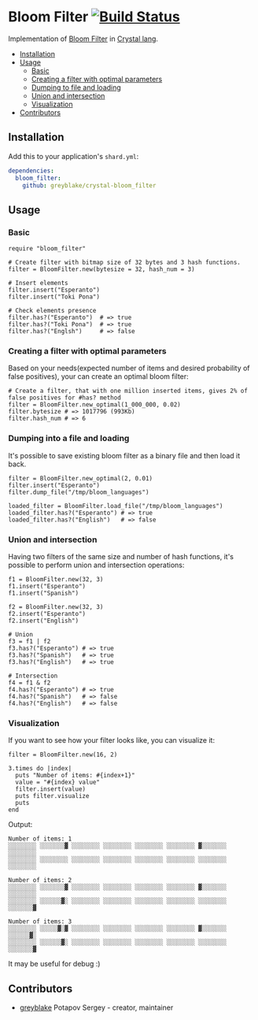 # Bloom Filter [![Build Status](https://travis-ci.org/greyblake/crystal-bloom_filter.svg?branch=master)](https://travis-ci.org/greyblake/crystal-bloom_filter)

Implementation of [Bloom Filter](https://en.wikipedia.org/wiki/Bloom_filter) in [Crystal lang](http://crystal-lang.org/).

* [Installation](#installation)
* [Usage](#usage)
  * [Basic](#basic)
  * [Creating a filter with optimal parameters](#creating-a-filter-with-optimal-parameters)
  * [Dumping to file and loading](#dumping-into-a-file-and-loading)
  * [Union and intersection](#union-and-intersection)
  * [Visualization](#visualization)
* [Contributors](#contributors)


## Installation

Add this to your application's `shard.yml`:

```yaml
dependencies:
  bloom_filter:
    github: greyblake/crystal-bloom_filter
```

## Usage

### Basic

```crystal
require "bloom_filter"

# Create filter with bitmap size of 32 bytes and 3 hash functions.
filter = BloomFilter.new(bytesize = 32, hash_num = 3)

# Insert elements
filter.insert("Esperanto")
filter.insert("Toki Pona")

# Check elements presence
filter.has?("Esperanto")  # => true
filter.has?("Toki Pona")  # => true
filter.has?("Englsh")     # => false
```

### Creating a filter with optimal parameters

Based on your needs(expected number of items and desired probability of false positives),
your can create an optimal bloom filter:

```crystal
# Create a filter, that with one million inserted items, gives 2% of false positives for #has? method
filter = BloomFilter.new_optimal(1_000_000, 0.02)
filter.bytesize # => 1017796 (993Kb)
filter.hash_num # => 6
```

### Dumping into a file and loading

It's possible to save existing bloom filter as a binary file and then load it back.

```crystal
filter = BloomFilter.new_optimal(2, 0.01)
filter.insert("Esperanto")
filter.dump_file("/tmp/bloom_languages")

loaded_filter = BloomFilter.load_file("/tmp/bloom_languages")
loaded_filter.has?("Esperanto") # => true
loaded_filter.has?("English")   # => false
```

### Union and intersection
Having two filters of the same size and number of hash functions, it's possible
to perform union and intersection operations:

```crystal
f1 = BloomFilter.new(32, 3)
f1.insert("Esperanto")
f1.insert("Spanish")

f2 = BloomFilter.new(32, 3)
f2.insert("Esperanto")
f2.insert("English")

# Union
f3 = f1 | f2
f3.has?("Esperanto") # => true
f3.has?("Spanish")   # => true
f3.has?("English")   # => true

# Intersection
f4 = f1 & f2
f4.has?("Esperanto") # => true
f4.has?("Spanish")   # => false
f4.has?("English")   # => false
```

### Visualization

If you want to see how your filter looks like, you can visualize it:

```crystal
filter = BloomFilter.new(16, 2)

3.times do |index|
  puts "Number of items: #{index+1}"
  value = "#{index} value"
  filter.insert(value)
  puts filter.visualize
  puts
end
```

Output:
```
Number of items: 1
░░░░░░░░ ░░░░░░░▓ ░░░░░░░░ ░░░░░░░░ ░░░░░░░░ ░░░░░░░░ ▓░░░░░░░ ░░░░░░░░
░░░░░░░░ ░░░░░░░░ ░░░░░░░░ ░░░░░░░░ ░░░░░░░░ ░░░░░░░░ ░░░░░░░░ ░░░░░░░░

Number of items: 2
░░░░░░░░ ░░░░░░░▓ ░░░░░░░░ ░░░░░░░░ ░░░░░░░░ ░░░░░░░░ ▓░░░░░░░ ░░░░░░░░
░░░░░░░░ ░░░░░░▓░ ░░░░░░░░ ░░░░░░░░ ░░░░░░░░ ░░░░░░░░ ░░░░░░░░ ░░░░░░░▓

Number of items: 3
░░░░░░░░ ░░░░░▓░▓ ░░░░░░░░ ░░░░░░░░ ░░░░░░░░ ░░░░░░░░ ▓░░░░░░░ ░░░░░░▓░
░░░░░░░░ ░░░░░░▓░ ░░░░░░░░ ░░░░░░░░ ░░░░░░░░ ░░░░░░░░ ░░░░░░░░ ░░░░░░░▓
```
It may be useful for debug :)


## Contributors

- [greyblake](https://github.com/greyblake) Potapov Sergey - creator, maintainer
